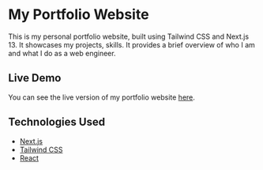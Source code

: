 # My Portfolio Website

This is my personal portfolio website, built using Tailwind CSS and Next.js 13. It showcases my projects, skills. It provides a brief overview of who I am and what I do as a web engineer.

## Live Demo

You can see the live version of my portfolio website [here](https://moazirfan.com).

## Technologies Used

- [Next.js](https://nextjs.org/)
- [Tailwind CSS](https://tailwindcss.com/)
- [React](https://reactjs.org/)
